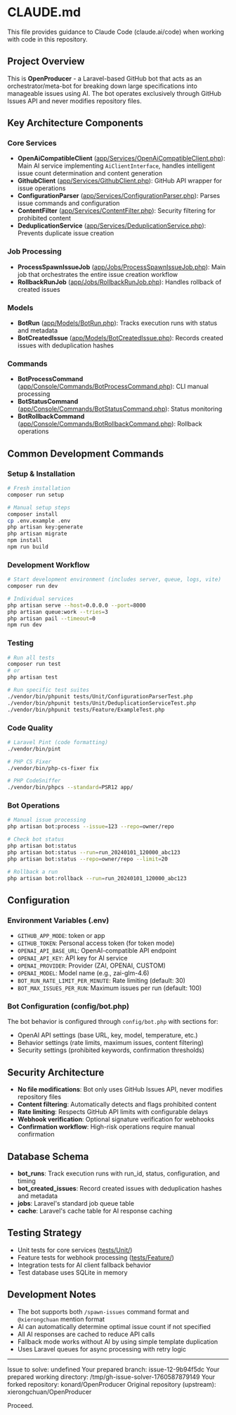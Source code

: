 # CLAUDE.md

This file provides guidance to Claude Code (claude.ai/code) when working with code in this repository.

## Project Overview

This is **OpenProducer** - a Laravel-based GitHub bot that acts as an orchestrator/meta-bot for breaking down large specifications into manageable issues using AI. The bot operates exclusively through GitHub Issues API and never modifies repository files.

## Key Architecture Components

### Core Services
- **OpenAiCompatibleClient** ([app/Services/OpenAiCompatibleClient.php](app/Services/OpenAiCompatibleClient.php)): Main AI service implementing `AiClientInterface`, handles intelligent issue count determination and content generation
- **GithubClient** ([app/Services/GithubClient.php](app/Services/GithubClient.php)): GitHub API wrapper for issue operations
- **ConfigurationParser** ([app/Services/ConfigurationParser.php](app/Services/ConfigurationParser.php)): Parses issue commands and configuration
- **ContentFilter** ([app/Services/ContentFilter.php](app/Services/ContentFilter.php)): Security filtering for prohibited content
- **DeduplicationService** ([app/Services/DeduplicationService.php](app/Services/DeduplicationService.php)): Prevents duplicate issue creation

### Job Processing
- **ProcessSpawnIssueJob** ([app/Jobs/ProcessSpawnIssueJob.php](app/Jobs/ProcessSpawnIssueJob.php)): Main job that orchestrates the entire issue creation workflow
- **RollbackRunJob** ([app/Jobs/RollbackRunJob.php](app/Jobs/RollbackRunJob.php)): Handles rollback of created issues

### Models
- **BotRun** ([app/Models/BotRun.php](app/Models/BotRun.php)): Tracks execution runs with status and metadata
- **BotCreatedIssue** ([app/Models/BotCreatedIssue.php](app/Models/BotCreatedIssue.php)): Records created issues with deduplication hashes

### Commands
- **BotProcessCommand** ([app/Console/Commands/BotProcessCommand.php](app/Console/Commands/BotProcessCommand.php)): CLI manual processing
- **BotStatusCommand** ([app/Console/Commands/BotStatusCommand.php](app/Console/Commands/BotStatusCommand.php)): Status monitoring
- **BotRollbackCommand** ([app/Console/Commands/BotRollbackCommand.php](app/Console/Commands/BotRollbackCommand.php)): Rollback operations

## Common Development Commands

### Setup & Installation
```bash
# Fresh installation
composer run setup

# Manual setup steps
composer install
cp .env.example .env
php artisan key:generate
php artisan migrate
npm install
npm run build
```

### Development Workflow
```bash
# Start development environment (includes server, queue, logs, vite)
composer run dev

# Individual services
php artisan serve --host=0.0.0.0 --port=8000
php artisan queue:work --tries=3
php artisan pail --timeout=0
npm run dev
```

### Testing
```bash
# Run all tests
composer run test
# or
php artisan test

# Run specific test suites
./vendor/bin/phpunit tests/Unit/ConfigurationParserTest.php
./vendor/bin/phpunit tests/Unit/DeduplicationServiceTest.php
./vendor/bin/phpunit tests/Feature/ExampleTest.php
```

### Code Quality
```bash
# Laravel Pint (code formatting)
./vendor/bin/pint

# PHP CS Fixer
./vendor/bin/php-cs-fixer fix

# PHP CodeSniffer
./vendor/bin/phpcs --standard=PSR12 app/
```

### Bot Operations
```bash
# Manual issue processing
php artisan bot:process --issue=123 --repo=owner/repo

# Check bot status
php artisan bot:status
php artisan bot:status --run=run_20240101_120000_abc123
php artisan bot:status --repo=owner/repo --limit=20

# Rollback a run
php artisan bot:rollback --run=run_20240101_120000_abc123
```

## Configuration

### Environment Variables (.env)
- `GITHUB_APP_MODE`: token or app
- `GITHUB_TOKEN`: Personal access token (for token mode)
- `OPENAI_API_BASE_URL`: OpenAI-compatible API endpoint
- `OPENAI_API_KEY`: API key for AI service
- `OPENAI_PROVIDER`: Provider (ZAI, OPENAI, CUSTOM)
- `OPENAI_MODEL`: Model name (e.g., zai-glm-4.6)
- `BOT_RUN_RATE_LIMIT_PER_MINUTE`: Rate limiting (default: 30)
- `BOT_MAX_ISSUES_PER_RUN`: Maximum issues per run (default: 100)

### Bot Configuration (config/bot.php)
The bot behavior is configured through `config/bot.php` with sections for:
- OpenAI API settings (base URL, key, model, temperature, etc.)
- Behavior settings (rate limits, maximum issues, content filtering)
- Security settings (prohibited keywords, confirmation thresholds)

## Security Architecture

- **No file modifications**: Bot only uses GitHub Issues API, never modifies repository files
- **Content filtering**: Automatically detects and flags prohibited content
- **Rate limiting**: Respects GitHub API limits with configurable delays
- **Webhook verification**: Optional signature verification for webhooks
- **Confirmation workflow**: High-risk operations require manual confirmation

## Database Schema

- **bot_runs**: Track execution runs with run_id, status, configuration, and timing
- **bot_created_issues**: Record created issues with deduplication hashes and metadata
- **jobs**: Laravel's standard job queue table
- **cache**: Laravel's cache table for AI response caching

## Testing Strategy

- Unit tests for core services ([tests/Unit/](tests/Unit/))
- Feature tests for webhook processing ([tests/Feature/](tests/Feature/))
- Integration tests for AI client fallback behavior
- Test database uses SQLite in memory

## Development Notes

- The bot supports both `/spawn-issues` command format and `@xierongchuan` mention format
- AI can automatically determine optimal issue count if not specified
- All AI responses are cached to reduce API calls
- Fallback mode works without AI by using simple template duplication
- Uses Laravel queues for async processing with retry logic

---

Issue to solve: undefined
Your prepared branch: issue-12-9b94f5dc
Your prepared working directory: /tmp/gh-issue-solver-1760587879149
Your forked repository: konard/OpenProducer
Original repository (upstream): xierongchuan/OpenProducer

Proceed.